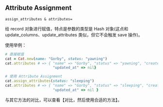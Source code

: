 ## Attribute Assignment

```
assign_attributes & attributes=
```

给 record 对象进行赋值，特点是参数的类型是 Hash 对象(这点和 update_columns、update_attributes 类似，但它不会触发 save 操作)。

使用举例：

```ruby
# 直接赋值
cat = Cat.new(name: "Gorby", status: "yawning")
cat.attributes # => { "name" => "Gorby", "status" => "yawning", "created_at" => nil, 
                      "updated_at" => nil}

# 使用 Attribute Assignment
cat.assign_attributes(status: "sleeping")
cat.attributes # => { "name" => "Gorby", "status" => "sleeping", "created_at" => nil,
                      "updated_at" => nil }
```

与其它方法的对比，可以查看【对比，然后使用合适的方法】。

